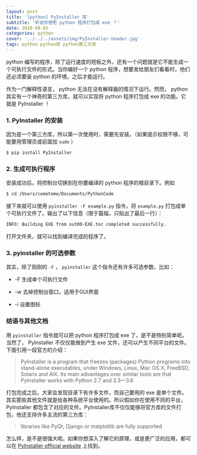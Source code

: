```yaml
---
layout: post
title: '[python] PyInstaller 库'
subtitle: '听说你想把 python 程序打包成 exe ？'
date: 2018-08-05
categories: python
cover: '../../../assets/img/PyInstaller-header.jpg'
tags: python python库 python第三方库
---
```


python 编写的程序，除了运行速度的短板之外，还有一个问题就是它不能生成一个可执行文件的形式。当你编好一个 python 程序，想要发给朋友们看看时，他们还必须要装 python 的环境，之后才能运行。

作为一门解释性语言， python 无法在没有解释器的情况下运行。然而， python 其实有一个神奇的第三方库，就可以实现将 python 程序打包成 exe 的功能。它就是 PyInstaller ！

### 1. PyInstaller 的安装

因为是一个第三方库，所以第一次使用时，需要先安装。（如果提示权限不够，可能要用管理员或前面加 `sudo` ）

```bash
$ pip install PyInstaller
```

### 2. 生成可执行程序

安装成功后，将控制台切换到在你要编译的 python 程序的根目录下。例如

```bash
$ cd /Users/cometeme/Documents/PythonCode
```

接下来就可以使用 `pyinstaller -F example.py` 指令，将 `example.py` 打包成单个可执行文件了。输出了以下信息（限于篇幅，只贴出了最后一行）：

```bash
INFO: Building EXE from out00-EXE.toc completed successfully.
```

打开文件夹，就可以找到编译完成的程序了。

### 3. pyinstaller 的可选参数

其实，除了刚刚的 `-F` ， `pyinstaller` 这个指令还有许多可选参数，比如：

* -F
生成单个可执行文件

* -w
去掉控制台窗口，适用于GUI界面

* -i
设置图标

### 结语与其他文档

用 `pyinstaller` 指令就可以把 python 程序打包成 exe 了，是不是特别简单呢。当然了， PyInstaller 不仅仅能做到产生 exe 文件，还可以产生不同平台的文件。下面引用一段官方的介绍：

> PyInstaller is a program that freezes (packages) Python programs into stand-alone executables, under Windows, Linux, Mac OS X, FreeBSD, Solaris and AIX. Its main advantages over similar tools are that PyInstaller works with Python 2.7 and 3.3—3.6

打包完成之后，大家会发现目录下有许多文件，而自己要用的 exe 是单个文件。其实那些其他文件就是给各种系统平台使用的。所以假如你在使用不同的平台， PyInstaller 都包含了对应的文件。PyInstaller库不仅仅能够将官方库的文件打包，他还支持许多主流的第三方库：

> libraries like PyQt, Django or matplotlib are fully supported

怎么样，是不是很强大呢。如果你想深入了解它的原理，或是更广泛的应用，都可以在 [PyInstaller official website](http://www.pyinstaller.org) 上找到。
